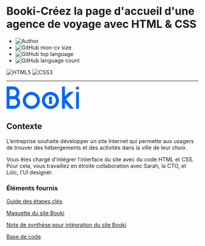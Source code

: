 # Booki-Créez la page d'accueil d'une agence de voyage avec HTML & CSS

- ![Author](<https://img.shields.io/badge/Author-Souad Mouatakide-">)
- ![GitHub mon-cv size](https://img.shields.io/github/repo-size/sousouben/Mouatakide_Souad_1_code_062023)
- ![GitHub top language](https://img.shields.io/github/languages/top/sousouben/Mouatakide_Souad_1_code_062023)
- ![GitHub language count](https://img.shields.io/github/languages/count/sousouben/Mouatakide_Souad_1_code_062023)

![HTML5](https://img.shields.io/badge/html5-%23E34F26.svg?style=for-the-badge&logo=html5&logoColor=white)
![CSS3](https://img.shields.io/badge/css3-%231572B6.svg?style=for-the-badge&logo=css3&logoColor=white)

---

![logo](./images/logo/Booki.png)

## Contexte

L’entreprise souhaite développer un site Internet qui permette aux usagers de trouver des hébergements et des activités dans la ville de leur choix.

Vous êtes chargé d'intégrer l'interface du site avec du code HTML et CSS. Pour cela, vous travaillez en étroite collaboration avec Sarah, la CTO, et Loïc, l’UI designer.

### Éléments fournis

[Guide des étapes clés](./documents/Etapes_cles.pdf)

[Maquette du site Booki](<https://www.figma.com/file/B3eLowtWREc9YXzBcGRAHn/Maquettes-Booki-(desktop)?type=design&node-id=3-0&mode=design&t=irs78sDVqJmeIBc1-0>)

[Note de synthèse pour intégration du site Booki](./documents/Note_de_synthese.pdf)

[Base de code ](https://github.com/OpenClassrooms-Student-Center/booki-starter-code.git)
